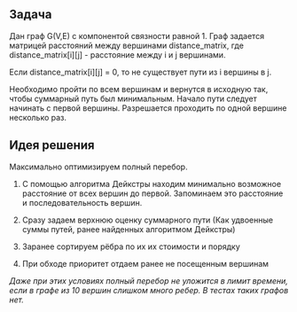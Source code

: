 ## Задача

Дан граф G(V,E) с компонентой связности равной 1. Граф задается матрицей расстояний между вершинами distance_matrix, где distance_matrix[i][j] - расстояние между i и j вершинами.

Если distance_matrix[i][j] = 0, то не существует пути из i вершины в j.

Необходимо пройти по всем вершинам и вернутся в исходную так, чтобы суммарный путь был минимальным. Начало пути следует начинать с первой вершины. Разрешается проходить по одной вершине несколько раз.

## Идея решения

Максимально оптимизируем полный перебор.

1. С помощью алгоритма Дейкстры находим минимально возможное расстояние от всех вершин до первой. Запоминаем это расстояние и последовательность вершин.

2. Сразу задаем верхнюю оценку суммарного пути (Как удвоенные суммы путей, ранее найденных алгоритмом Дейкстры)

3. Заранее сортируем рёбра по их их стоимости и порядку

4. При обходе приоритет отдаем ранее не посещенным вершинам

_Даже при этих условиях полный перебор не уложится в лимит времени, если в графе из 10 вершин слишком много ребер. В тестах таких графов нет._